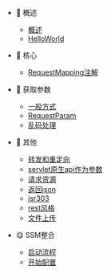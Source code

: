 * 🐶 概述

   * [概述](gaishu)
   * [HelloWorld](helloworld)

* 🦄 核心 

    * [RequestMapping注解](RequestMapping)
* 🐹 获取参数

    * [一般方式](yibanfangshi)
    * [RequestParam](RequestParam)
    * [乱码处理](luanmachuli)
* 🙈 其他

    * [转发和重定向](zhuanfachongdingxiang)
    * [servlet原生api作为参数](servlet)
    * [请求资源](qingqiuziyuan)
    * [返回json](json)
    * [jsr303](jsr303)
    * [rest风格](rest)
    * [文件上传](wenjianshangchuan) 
* 😋 SSM整合

    * [启动流程](qidongliucheng)
    * [开始配置](kaishipeizhi)
